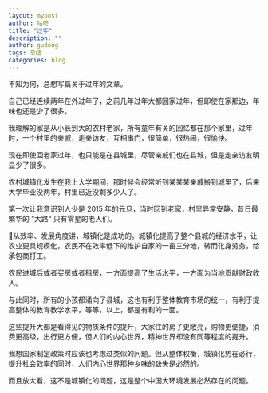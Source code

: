 ```yaml
---
layout: mypost
author: 咕咚
title: "过年"
description: ""
author: gudong
tags: 总结
categories: blog 
---
```


不知为何，总想写篇关于过年的文章。

自己已经连续两年在外过年了，之前几年过年大都回家过年，但即使在家那边，年味也还是少了很多。

我理解的家是从小长到大的农村老家，所有童年有关的回忆都在那个家里，过年时，一个村里的亲戚，走亲访友，互相串门，很简单，很热闹，很愉快。

现在即使回老家过年，也只能是在县城里，尽管亲戚们也在县城，但是走亲访友明显少了很多。

农村城镇化发生在我上大学期间，那时候会经常听到某某某亲戚搬到城里了，后来大学毕业没两年，村里已近没剩多少人了。

第一次让我意识到人少是 2015 年的元旦，当时回到老家，村里异常安静，昔日最繁华的 ”大路“ 只有零星的老人们。

从效率、发展角度讲，城镇化是成功的。城镇化提高了整个县城的经济水平，让农业更具规模化，农民不在效率低下的维护自家的一亩三分地，转而化身劳务，给承包商打工。

农民进城后或者买房或者租房，一方面提高了生活水平，一方面为当地贡献财政收入。

与此同时，所有的小孩都涌向了县城，这也有利于整体教育市场的统一，有利于提高整体的教育教学水平，等等，以上，都是有利的一面。

这些提升大都是看得见的物质条件的提升，大家住的房子更敞亮，购物更便捷，消费更高级，出行更方便，但人们的内心世界，精神世界却没有同等程度的提升。

我想国家制定政策时应该也考虑过类似的问题。但从整体权衡，城镇化势在必行，提升社会效率的同时，人们内心世界那种乡味的缺失是必然的。

而且放大看，这不是城镇化的问题，这是整个中国大环境发展必然存在的问题。
